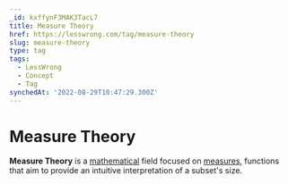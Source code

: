 ```yaml
---
_id: kxffynF3MAK3TacL7
title: Measure Theory
href: https://lesswrong.com/tag/measure-theory
slug: measure-theory
type: tag
tags:
  - LessWrong
  - Concept
  - Tag
synchedAt: '2022-08-29T10:47:29.300Z'
---
```

# Measure Theory

**Measure Theory** is a [mathematical](/tag/mathematics) field focused on [measures](https://en.wikipedia.org/wiki/Measure_(mathematics)), functions that aim to provide an intuitive interpretation of a subset's size.